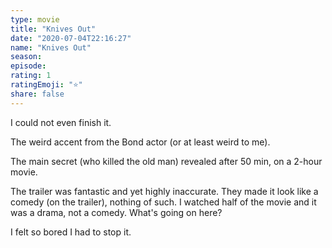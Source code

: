 ```yaml
---
type: movie
title: "Knives Out"
date: "2020-07-04T22:16:27"
name: "Knives Out"
season:
episode:
rating: 1
ratingEmoji: "⭐️"
share: false
---
```


I could not even finish it.

The weird accent from the Bond actor (or at least weird to me).

The main secret (who killed the old man) revealed after 50 min, on a 2-hour movie.

The trailer was fantastic and yet highly inaccurate. They made it look like a comedy (on the trailer), nothing of such. I watched half of the movie and it was a drama, not a comedy. What's going on here?

I felt so bored I had to stop it.
